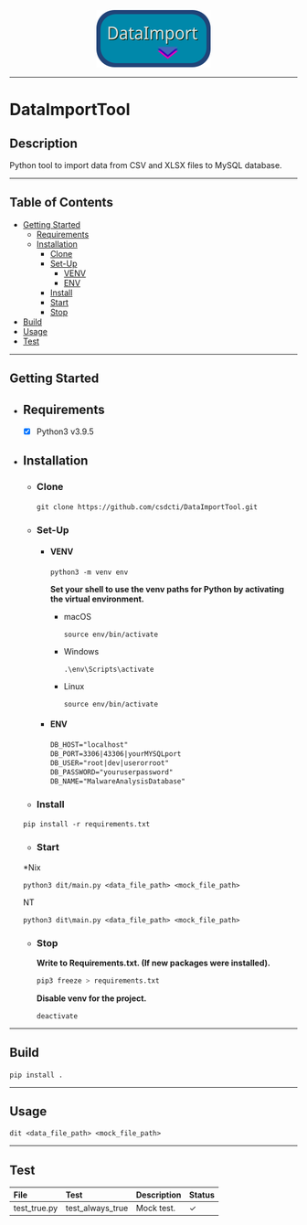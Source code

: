<p align="center">
	<img src="docs/assets/logo.png" width="200" height="100">
</p>

---

# DataImportTool

## Description

Python tool to import data from CSV and XLSX files to MySQL database.

---

## Table of Contents

- [Getting Started](#getting-started)
  - [Requirements](#requirements)
  - [Installation](#installation)
    - [Clone](#clone)
    - [Set-Up](#set-up)
      - [VENV](#venv)
      - [ENV](#env)
    - [Install](#install)
    - [Start](#start)
    - [Stop](#stop)
- [Build](#build)
- [Usage](#usage)
- [Test](#test)

---

## Getting Started

- ## Requirements

  - [x] Python3 v3.9.5

- ## Installation

  - ### Clone

    ```shell
    git clone https://github.com/csdcti/DataImportTool.git
    ```

  - ### Set-Up

    - #### VENV

      ```shell
      python3 -m venv env
      ```

      **Set your shell to use the venv paths for Python by activating the virtual environment.**

      - macOS

        ```shell
        source env/bin/activate
        ```

      - Windows

        ```shell
        .\env\Scripts\activate
        ```

      - Linux
        ```shell
        source env/bin/activate
        ```

    - #### ENV
      ```env
      DB_HOST="localhost"
      DB_PORT=3306|43306|yourMYSQLport
      DB_USER="root|dev|userorroot"
      DB_PASSWORD="youruserpassword"
      DB_NAME="MalwareAnalysisDatabase"
      ```

  - ### Install

  ```python3
  pip install -r requirements.txt
  ```

  - ### Start

  \*Nix

  ```python3
  python3 dit/main.py <data_file_path> <mock_file_path>
  ```

  NT

  ```python3
  python3 dit\main.py <data_file_path> <mock_file_path>
  ```

  - ### Stop

    **Write to Requirements.txt. (If new packages were installed).**

    ```python
    pip3 freeze > requirements.txt
    ```

    **Disable venv for the project.**

    ```shell
    deactivate
    ```

---

## Build

```shell
pip install .
```

---

## Usage

```shell
dit <data_file_path> <mock_file_path>
```

---

## Test

| File         | Test             | Description | Status   |
| :----------- | :--------------- | :---------- | :------- |
| test_true.py | test_always_true | Mock test.  | &#10003; |
